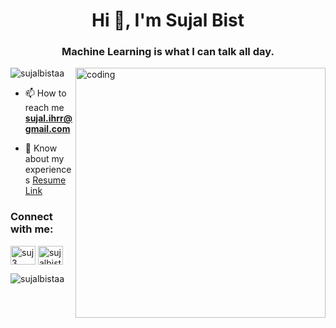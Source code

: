 <h1 align="center">Hi 👋, I'm Sujal Bist</h1>
<h3 align="center">Machine Learning is what I can talk all day.</h3>

<img align = "right" alt="coding" width = "400" src= "https://user-images.githubusercontent.com/55389276/140866485-8fb1c876-9a8f-4d6a-98dc-08c4981eaf70.gif">

<p align="left"> <img src="https://komarev.com/ghpvc/?username=sujalbistaa&label=Profile%20views&color=0e75b6&style=flat" alt="sujalbistaa" /> </p>

- 📫 How to reach me **sujal.ihrr@gmail.com**

- 📄 Know about my experiences [Resume Link](https://drive.google.com/file/d/12ABLFeKnCUA6BHYzZfMEyBWreusGl-XE/view?usp=sharing)



<h3 align="left">Connect with me:</h3>
<p align="left">
<a href="https://linkedin.com/in/suj3" target="blank"><img align="center" src="https://raw.githubusercontent.com/rahuldkjain/github-profile-readme-generator/master/src/images/icons/Social/linked-in-alt.svg" alt="suj3" height="30" width="40" /></a>
<a href="https://kaggle.com/sujalbist" target="blank"><img align="center" src="https://raw.githubusercontent.com/rahuldkjain/github-profile-readme-generator/master/src/images/icons/Social/kaggle.svg" alt="sujalbist" height="30" width="40" /></a>
</p>



<p><img align="left" src="https://github-readme-stats.vercel.app/api/top-langs?username=sujalbistaa&show_icons=true&locale=en&layout=compact" alt="sujalbistaa" /></p>

